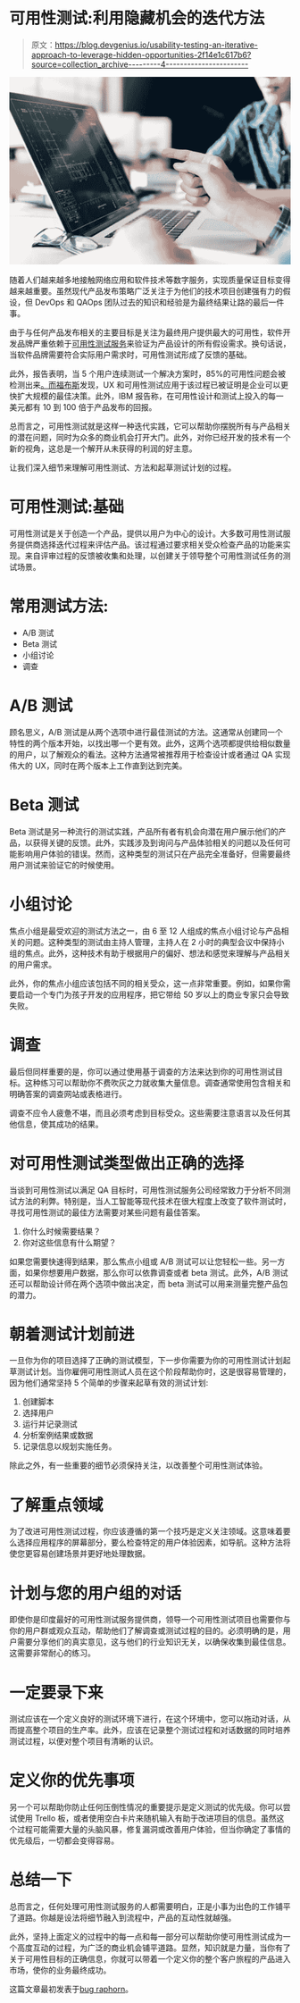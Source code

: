 # 可用性测试:利用隐藏机会的迭代方法

> 原文：<https://blog.devgenius.io/usability-testing-an-iterative-approach-to-leverage-hidden-opportunities-2f14e1c617b6?source=collection_archive---------4----------------------->

![](img/70175471793639c522db365274315025.png)

随着人们越来越多地接触网络应用和软件技术等数字服务，实现质量保证目标变得越来越重要。虽然现代产品发布策略广泛关注于为他们的技术项目创建强有力的假设，但 DevOps 和 QAOps 团队过去的知识和经验是为最终结果让路的最后一件事。

由于与任何产品发布相关的主要目标是关注为最终用户提供最大的可用性，软件开发品牌严重依赖于[可用性测试服务](https://www.bugraptors.com/usability-testing-services.php)来验证为产品设计的所有假设需求。换句话说，当软件品牌需要符合实际用户需求时，可用性测试形成了反馈的基础。

此外，报告表明，当 5 个用户连续测试一个解决方案时，85%的可用性问题会被检测出来[。而](https://measuringu.com/five-users/#many)[福布斯](https://www.forbes.com/sites/forbestechcouncil/2015/11/19/good-ux-is-good-business-how-to-reap-its-benefits/#5b1fe484e51d)发现，UX 和可用性测试应用于该过程已被证明是企业可以更快扩大规模的最佳决策。此外，IBM 报告称，在可用性设计和测试上投入的每一美元都有 10 到 100 倍于产品发布的回报。

总而言之，可用性测试就是这样一种迭代实践，它可以帮助你摆脱所有与产品相关的潜在问题，同时为众多的商业机会打开大门。此外，对你已经开发的技术有一个新的视角，这总是一个解开从未获得的利润的好主意。

让我们深入细节来理解可用性测试、方法和起草测试计划的过程。

# 可用性测试:基础

可用性测试是关于创造一个产品，提供以用户为中心的设计。大多数可用性测试服务提供商选择迭代过程来评估产品。该过程通过要求相关受众检查产品的功能来实现。来自评审过程的反馈被收集和处理，以创建关于领导整个可用性测试任务的测试场景。

# 常用测试方法:

*   A/B 测试
*   Beta 测试
*   小组讨论
*   调查

# A/B 测试

顾名思义，A/B 测试是从两个选项中进行最佳测试的方法。这通常从创建同一个特性的两个版本开始，以找出哪一个更有效。此外，这两个选项都提供给相似数量的用户，以了解观众的看法。这种方法通常被推荐用于检查设计或者通过 QA 实现伟大的 UX，同时在两个版本上工作直到达到完美。

# Beta 测试

Beta 测试是另一种流行的测试实践，产品所有者有机会向潜在用户展示他们的产品，以获得关键的反馈。此外，实践涉及到询问与产品体验相关的问题以及任何可能影响用户体验的错误。然而，这种类型的测试只在产品完全准备好，但需要最终用户测试来验证它的时候使用。

# 小组讨论

焦点小组是最受欢迎的测试方法之一，由 6 至 12 人组成的焦点小组讨论与产品相关的问题。这种类型的测试由主持人管理，主持人在 2 小时的典型会议中保持小组的焦点。此外，这种技术有助于根据用户的偏好、想法和感觉来理解与产品相关的用户需求。

此外，你的焦点小组应该包括不同的相关受众，这一点非常重要。例如，如果你需要启动一个专门为孩子开发的应用程序，把它带给 50 岁以上的商业专家只会导致失败。

# 调查

最后但同样重要的是，你可以通过使用基于调查的方法来达到你的可用性测试目标。这种练习可以帮助你不费吹灰之力就收集大量信息。调查通常使用包含相关和明确答案的调查网站或表格进行。

调查不应令人疲惫不堪，而且必须考虑到目标受众。这些需要注意语言以及任何其他信息，使其成功的结果。

# 对可用性测试类型做出正确的选择

当谈到可用性测试以满足 QA 目标时，可用性测试服务公司经常致力于分析不同测试方法的利弊。特别是，当人工智能等现代技术在很大程度上改变了软件测试时，寻找可用性测试的最佳方法需要对某些问题有最佳答案。

1.  你什么时候需要结果？
2.  你对这些信息有什么期望？

如果您需要快速得到结果，那么焦点小组或 A/B 测试可以让您轻松一些。另一方面，如果你想要用户数据，那么你可以依靠调查或者 beta 测试。此外，A/B 测试还可以帮助设计师在两个选项中做出决定，而 beta 测试可以用来测量完整产品包的潜力。

# 朝着测试计划前进

一旦你为你的项目选择了正确的测试模型，下一步你需要为你的可用性测试计划起草测试计划。当你雇佣可用性测试人员在这个阶段帮助你时，这是很容易管理的，因为他们通常坚持 5 个简单的步骤来起草有效的测试计划:

1.  创建脚本
2.  选择用户
3.  运行并记录测试
4.  分析案例结果或数据
5.  记录信息以规划实施任务。

除此之外，有一些重要的细节必须保持关注，以改善整个可用性测试体验。

# 了解重点领域

为了改进可用性测试过程，你应该遵循的第一个技巧是定义关注领域。这意味着要么选择应用程序的屏幕部分，要么检查特定的用户体验因素，如导航。这种方法将使您更容易创建场景并更好地处理数据。

# 计划与您的用户组的对话

即使你是印度最好的可用性测试服务提供商，领导一个可用性测试项目也需要你与你的用户群或观众互动，帮助他们了解调查或测试过程的目的。必须明确的是，用户需要分享他们的真实意见，这与他们的行业知识无关，以确保收集到最佳信息。这需要非常耐心的练习。

# 一定要录下来

测试应该在一个定义良好的测试环境下进行，在这个环境中，您可以拖动对话，从而提高整个项目的生产率。此外，应该在记录整个测试过程和对话数据的同时培养测试过程，以便对整个项目有清晰的认识。

# 定义你的优先事项

另一个可以帮助你防止任何压倒性情况的重要提示是定义测试的优先级。你可以尝试使用 Trello 板，或者使用空白卡片来随机输入有助于改进项目的信息。虽然这个过程可能需要大量的头脑风暴，修复漏洞或改善用户体验，但当你确定了事情的优先级后，一切都会变得容易。

# 总结一下

总而言之，任何处理可用性测试服务的人都需要明白，正是小事为出色的工作铺平了道路。你越是设法将细节融入到流程中，产品的互动性就越强。

此外，坚持上面定义的过程中的每一点和每一部分可以帮助你使可用性测试成为一个高度互动的过程，为广泛的商业机会铺平道路。显然，知识就是力量，当你有了关于可用性目标的正确信息，你就可以带着一个定义你的整个客户旅程的产品进入市场，使你的业务最终成功。

这篇文章最初发表于[bug raphorn](https://www.bugraptors.com/blog/usability-testing-an-iterative-approach-to-leverage-hidden-opportunities)。
